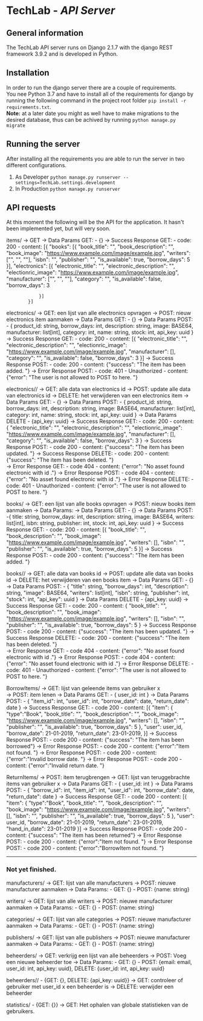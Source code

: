 # TechLab - _API Server_
## General information
The TechLab API server runs on Django 2.1.7 with the django REST framework 3.9.2 and is developed in Python. 
## Installation
In order to run the django server there are a couple of requirements.  
You nee Python 3.7 and have to install all of the requirements for django by running the following command in the project 
root folder `pip install -r requirements.txt`.  
**Note:** at a later date you might as well have to make migrations to the desired database, thus can be achived by running
`python manage.py migrate`
## Running the server
After installing all the requirements you are able to run the server in two different configurations.  
1. As Developer `python manage.py runserver --settings=TechLab.settings.development`
2. In Production `python manage.py runserver `


## API requests

At this moment the following will be the API for the application. It hasn't been implemented yet, but will very soon.

items/
	-> GET
	-> Data Params GET:
		- {}
	-> Success Response GET:
		- code: 200 
		- content: [{
				"books": [{
					"book_title": "",
					"book_description": "",
					"book_image": "https://www.example.com/image/example.jpg",
					"writers": ["", "", ""],
					"isbn": "",
					"publisher": "",
					"is_available": true,
					"borrow_days": 5
				}], 
				"electronics": [{
					"electronic_title": "",
					"electronic_description": "",
					"electionric_image": "https://www.example.com/image/example.jpg",
					"manufacturer": ["", "", ""],
					"category": "",
					"is_available": false,
					"borrow_days": 3

				}]
			}]

electronics/
	-> GET: een lijst van alle electronics opvragen
	-> POST: nieuw electronics item aanmaken
	-> Data Params GET:
		- {}
	-> Data Params POST: 
		-  {
					product_id: string, 
					borrow_days: int, 
					description: string, 
					image: BASE64, 
					manufacturer: list[int], 
					category: int, 
					name: string, 
					stock: int, 
					api_key: uuid
				}
	-> Success Response GET:
		- code: 200 
		- content: [{
				"electronic_title": "",
				"electronic_description": "",
				"electionric_image": "https://www.example.com/image/example.jpg",
				"manufacturer": [],
				"category": "",
				"is_available": false,
				"borrow_days": 3
			}]
	-> Success Response POST:
		- code: 200 
		- content: {"success": "The item has been added. "}
	-> Error Response POST:
		- code: 401 - Unauthorized 
		- content: {"error": "The user is not allowed to POST to here. "}

electronics/<id>/
	-> GET: alle data van electronics id
	-> POST: update alle data van electronics id
	-> DELETE: het verwijderen van een electronics item
	-> Data Params GET: 
		- {}
	-> Data Params POST:
		-  {
				product_id: string, 
				borrow_days: int, 
				description: string, 
				image: BASE64, 
				manufacturer: list[int], 
				category: int, 
				name: string, 
				stock: int, 
				api_key: uuid
			}
	-> Data Params DELETE
		- {api_key: uuid}
	-> Success Response GET:
		- code: 200 
		- content: {
				"electronic_title": "",
				"electronic_description": "",
				"electionric_image": "https://www.example.com/image/example.jpg",
				"manufacturer": [],
				"category": "",
				"is_available": false,
				"borrow_days": 3
			}
	-> Success Response POST:
		- code 200
		- content: {"success": "The item has been updated. "}
	-> Success Response DELETE:
		- code: 200 
		- content: {"success": "The item has been deleted. "}	
	-> Error Response GET: 
		- code 404
		- content: {"error": "No asset found electronic with id <id>."}
	-> Error Response POST: 
		- code 404
		- content: {"error": "No asset found electronic with id <id>."}
	-> Error Response DELETE:
		- code: 401 - Unauthorized 
		- content: {"error": "The user is not allowed to POST to here. "}

books/
	-> GET: een lijst van alle books opvragen
	-> POST: nieuw books item aanmaken
	-> Data Params:
	-> Data Params GET:
		- {}
	-> Data Params POST:
		-{
				title: string, 
				borrow_days: int, 
				description: string, 
				image: BASE64, 
				writers: list[int], 
				isbn: string, 
				publisher: int, 
				stock: int, 
				api_key: uuid
			}
	-> Success Response GET:
		- code: 200 
		- content: [{
					"book_title": "",
					"book_description": "",
					"book_image": "https://www.example.com/image/example.jpg",
					"writers": [],
					"isbn": "",
					"publisher": "",
					"is_available": true,
					"borrow_days": 5
				}]
	-> Success Response POST:
		- code 200
		- content: {"success": "The item has been added. "}

books/<id>/
	-> GET: alle data van books id
	-> POST: update alle data van books id
	-> DELETE: het verwijderen van een books item
	-> Data Params GET: 
		- {}
	-> Data Params POST:
		-  {
				"title": string, 
				"borrow_days": int, 
				"description": string, 
				"image": BASE64, 
				"writers": list[int], 
				"isbn": string, 
				"publisher": int, 
				"stock": int, 
				"api_key": uuid
			}
	-> Data Params DELETE
		- {api_key: uuid}
	-> Success Response GET:
		- code: 200 
		- content: {
					"book_title": "",
					"book_description": "",
					"book_image": "https://www.example.com/image/example.jpg",
					"writers": [],
					"isbn": "",
					"publisher": "",
					"is_available": true,
					"borrow_days": 5
				}
	-> Success Response POST:
		- code 200
		- content: {"success": "The item has been updated. "}
	-> Success Response DELETE:
		- code: 200 
		- content: {"success": "The item has been deleted. "}	
	-> Error Response GET: 
		- code 404
		- content: {"error": "No asset found electronic with id <id>."}
	-> Error Response POST: 
		- code 404
		- content: {"error": "No asset found electronic with id <id>."}
	-> Error Response DELETE:
		- code: 401 - Unauthorized 
		- content: {"error": "The user is not allowed to POST to here. "}

BorrowItems/
	-> GET: lijst van geleende items van gebruiker x				
	-> POST: item lenen
	-> Data Params GET:
		- {
				user_id: int
			}
	-> Data Params POST:
		- {
				"item_id": int, 
				"user_id": int, 
				"borrow_date": date, 
				"return_date": date
			}
	-> Success Response GET:
		- code 200
		- content: [{
				"item": {
					"type":"Book",
					"book_title": "",
					"book_description": "",
					"book_image": "https://www.example.com/image/example.jpg",
					"writers": [],
					"isbn": "",
					"publisher": "",
					"is_available": true,
					"borrow_days": 5
				},
				"user": user_id,
				"borrow_date": 21-01-2019,
				"return_date": 23-01-2019,
			}] 
	-> Success Response POST:
		- code 200
		- content: {"success": "The item has been borrowed"}
	-> Error Response POST:
		- code 200
		- content: {"error":"Item not found. "}
	-> Error Response POST:
		- code 200
		- content: {"error":"Invalid borrow date. "}
	-> Error Response POST:
		- code 200
		- content: {"error":"Invalid return date. "}

ReturnItems/
	-> POST: item terugbrengen
	-> GET: lijst van teruggebrachte items van gebruiker x
	-> Data Params GET:
		- {
				user_id: int
			}
	-> Data Params POST:
		- {
				"borrow_id": int,
				"item_id": int, 
				"user_id": int, 
				"borrow_date": date, 
				"return_date": date
			}
	-> Success Response GET:
		- code 200
		- content: [{
				"item": {
					"type":"Book",
					"book_title": "",
					"book_description": "",
					"book_image": "https://www.example.com/image/example.jpg",
					"writers": [],
					"isbn": "",
					"publisher": "",
					"is_available": true,
					"borrow_days": 5
				},
				"user": user_id,
				"borrow_date": 21-01-2019,
				"return_date": 23-01-2019,
				"hand_in_date": 23-01-2019
			}] 
	-> Success Response POST:
		- code 200
		- content: {"success": "The item has been returned"}
	-> Error Response POST:
		- code 200
		- content: {"error":"Item not found. "}
	-> Error Response POST:
		- code 200
		- content: {"error":"BorrowItem not found. "}

----------------------------------------------------------------------------------------------------------------
### Not yet finished. 
manufacturers/
	-> GET: lijst van alle manufacturers
	-> POST: nieuwe manufacturer aanmaken
	-> Data Params:
		- GET: {}
		- POST: {name: string}

writers/
	-> GET: lijst van alle writers
	-> POST: nieuwe manufacturer aanmaken
	-> Data Params:
		- GET: {}
		- POST: {name: string}

categories/
	-> GET: lijst van alle categories
	-> POST: nieuwe manufacturer aanmaken
	-> Data Params:
		- GET: {}
		- POST: {name: string}

publishers/
	-> GET: lijst van alle publishers
	-> POST: nieuwe manufacturer aanmaken
	-> Data Params:
		- GET: {}
		- POST: {name: string}

beheerders/
	-> GET: verkrijg een lijst van alle beheerders
	-> POST: Voeg een nieuwe beheerder toe
	-> Data Params:
		- GET: {}
		- POST: {email: email, user_id: int, api_key: uuid}, DELETE: {user_id: int, api_key: uuid}

beheerders/<id>/ - {GET: {}, DELETE: {api_key: uuid}}
				-> GET: controleer of gebruiker met user_id x een beheerder is
				-> DELETE: verwijder een beheerder
				
statistics/ - {GET: {}}
				-> GET: Het ophalen van globale statistieken van de gebruikers. 
